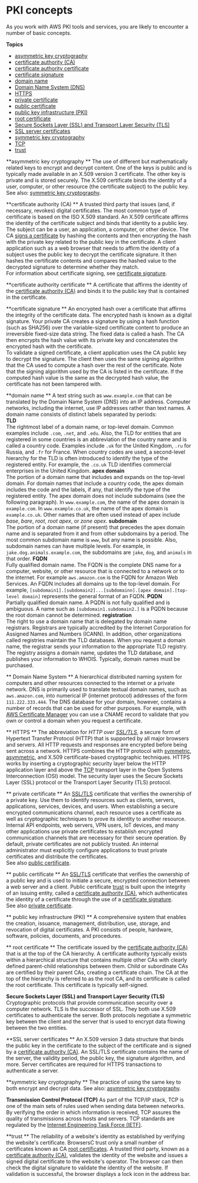 # PKI concepts<a name="pki-concepts"></a>

As you work with AWS PKI tools and services, you are likely to encounter a number of basic concepts\.

**Topics**
+  [asymmetric key cryptography](#concept-asymmetric) 
+  [certificate authority \(CA\) ](#concept-ca) 
+  [certificate authority certificate](#concept-ca-cert) 
+  [certificate signature](#concept-signing) 
+  [domain name](#concept-dn) 
+  [Domain Name System \(DNS\)](#concept-dns) 
+  [HTTPS](#concept-https) 
+  [private certificate](#concept-priv-cert) 
+  [public certificate](#concept-pub-cert) 
+  [public key infrastructure \(PKI\)](#concept-pki) 
+  [root certificate](#concept-root) 
+  [Secure Sockets Layer \(SSL\) and Transport Layer Security \(TLS\) ](#concept-ssl) 
+  [SSL server certificates](#concept-sslcert) 
+  [symmetric key cryptography](#concept-symmetric) 
+  [TCP](#concept-tcp) 
+  [trust](#concept-trust)

**asymmetric key cryptography **  <a name="concept-asymmetric"></a>
The use of different but mathematically related keys to encrypt and decrypt content\. One of the keys is public and is typically made available in an X\.509 version 3 certificate\. The other key is private and is stored securely\. The X\.509 certificate binds the identity of a user, computer, or other resource \(the certificate subject\) to the public key\. See also: [symmetric key cryptography](#concept-symmetric)\.

**certificate authority \(CA\) **  <a name="concept-ca"></a>
A trusted third party that issues \(and, if necessary, revokes\) digital certificates\. The most common type of certificate is based on the ISO X\.509 standard\. An X\.509 certificate affirms the identity of the certificate subject and binds that identity to a public key\. The subject can be a user, an application, a computer, or other device\. The CA [signs a certificate](#concept-signing) by hashing the contents and then encrypting the hash with the private key related to the public key in the certificate\. A client application such as a web browser that needs to affirm the identity of a subject uses the public key to decrypt the certificate signature\. It then hashes the certificate contents and compares the hashed value to the decrypted signature to determine whether they match\.  
For information about certificate signing, see [certificate signature](#concept-signing)\.

**certificate authority certificate **  <a name="concept-ca-cert"></a>
A certificate that affirms the identity of the [certificate authority \(CA\)](#concept-ca) and binds it to the public key that is contained in the certificate\.

**certificate signature **  <a name="concept-signing"></a>
An encrypted hash over a certificate that affirms the integrity of the certificate data\. The encrypted hash is known as a digital signature\. Your private CA creates a signature by using a hash function \(such as SHA256\) over the variable\-sized certificate content to produce an irreversible fixed\-size data string\. The fixed data is called a hash\. The CA then encrypts the hash value with its private key and concatenates the encrypted hash with the certificate\.  
To validate a signed certificate, a client application uses the CA public key to decrypt the signature\. The client then uses the same signing algorithm that the CA used to compute a hash over the rest of the certificate\. Note that the signing algorithm used by the CA is listed in the certificate\. If the computed hash value is the same as the decrypted hash value, the certificate has not been tampered with\.

**domain name **  <a name="concept-dn"></a>
A text string such as `www.example.com` that can be translated by the Domain Name System \(DNS\) into an IP address\. Computer networks, including the internet, use IP addresses rather than text names\. A domain name consists of distinct labels separated by periods:  
**TLD**  
The rightmost label of a domain name, or top\-level domain\. Common examples include `.com`, `.net`, and `.edu`\. Also, the TLD for entities that are registered in some countries is an abbreviation of the country name and is called a country code\. Examples include `.uk` for the United Kingdom, `.ru` for Russia, and `.fr` for France\. When country codes are used, a second\-level hierarchy for the TLD is often introduced to identify the type of the registered entity\. For example, the `.co.uk` TLD identifies commercial enterprises in the United Kingdom\. 
**apex domain**  
The portion of a domain name that includes and expands on the top\-level domain\. For domain names that include a country code, the apex domain includes the code and the labels, if any, that identify the type of the registered entity\. The apex domain does not include subdomains \(see the following paragraph\)\. In `www.example.com`, the name of the apex domain is `example.com`\. In `www.example.co.uk`, the name of the apex domain is `example.co.uk`\. Other names that are often used instead of apex include *base*, *bare*, *root*, *root apex*, or *zone apex*\. 
**subdomain**  
The portion of a domain name \(if present\) that precedes the apex domain name and is separated from it and from other subdomains by a period\. The most common subdomain name is `www`, but any name is possible\. Also, subdomain names can have multiple levels\. For example, in `jake.dog.animals.example.com`, the subdomains are `jake`, `dog`, and `animals` in that order\. 
**FQDN**  
Fully qualified domain name\. The FQDN is the complete DNS name for a computer, website, or other resource that is connected to a network or to the internet\. For example `aws.amazon.com` is the FQDN for Amazon Web Services\. An FQDN includes all domains up to the top\-level domain\. For example, `[subdomain1].[subdomain2]...[subdomainn].[apex domain].[top-level domain]` represents the general format of an FQDN\.
**PQDN**  
Partially qualified domain name\. A PQDN is not fully qualified and is ambiguous\. A name such as `[subdomain1.subdomain2.]` is a PQDN because the root domain cannot be determined\.
**registration**  
The right to use a domain name that is delegated by domain name registrars\. Registrars are typically accredited by the Internet Corporation for Assigned Names and Numbers \(ICANN\)\. In addition, other organizations called registries maintain the TLD databases\. When you request a domain name, the registrar sends your information to the appropriate TLD registry\. The registry assigns a domain name, updates the TLD database, and publishes your information to WHOIS\. Typically, domain names must be purchased\.

** Domain Name System **  <a name="concept-dns"></a>
A hierarchical distributed naming system for computers and other resources connected to the internet or a private network\. DNS is primarily used to translate textual domain names, such as `aws.amazon.com`, into numerical IP \(internet protocol\) addresses of the form `111.222.333.444`\. The DNS database for your domain, however, contains a number of records that can be used for other purposes\. For example, with [AWS Certificate Manager](awspki-service-acm.md) you can use a CNAME record to validate that you own or control a domain when you request a certificate\.

** HTTPS **  <a name="concept-https"></a>
The abbreviation for *HTTP over [SSL/TLS](#concept-ssl)*, a secure form of Hypertext Transfer Protocol \(HTTP\) that is supported by all major browsers and servers\. All HTTP requests and responses are encrypted before being sent across a network\. HTTPS combines the HTTP protocol with [symmetric](#concept-symmetric), [asymmetric](#concept-asymmetric), and X\.509 certificate\-based cryptographic techniques\. HTTPS works by inserting a cryptographic security layer below the HTTP application layer and above the [TCP](#concept-tcp) transport layer in the Open Systems Interconnection \(OSI\) model\. The security layer uses the Secure Sockets Layer \(SSL\) protocol or the Transport Layer Security \(TLS\) protocol\. 

** private certificate **  <a name="concept-priv-cert"></a>
An [SSL/TLS](#concept-ssl) certificate that verifies the ownership of a private key\. Use them to identify resources such as clients, servers, applications, services, devices, and users\. When establishing a secure encrypted communications channel, each resource uses a certificate as well as cryptographic techniques to prove its identity to another resource\. Internal API endpoints, web servers, VPN users, IoT devices, and many other applications use private certificates to establish encrypted communication channels that are necessary for their secure operation\. By default, private certificates are not publicly trusted\. An internal administrator must explicitly configure applications to trust private certificates and distribute the certificates\.  
See also [public certificate](#concept-pub-cert)\.

** public certificate **  <a name="concept-pub-cert"></a>
An [SSL/TLS](#concept-ssl) certificate that verifies the ownership of a public key and is used to initiate a secure, encrypted connection between a web server and a client\. Public certificate [trust](#concept-trust) is built upon the integrity of an issuing entity, called a [certificate authority \(CA\)](#concept-ca), which authenticates the identity of a certificate through the use of a [certificate signature](#concept-signing)\.  
See also [private certificate](#concept-priv-cert)\.

** public key infrastructure \(PKI\) **  <a name="concept-pki"></a>
A comprehensive system that enables the creation, issuance, management, distribution, use, storage, and revocation of digital certificates\. A PKI consists of people, hardware, software, policies, documents, and procedures\.

** root certificate **  <a name="concept-root"></a>
The certificate issued by the [certificate authority \(CA\)](#concept-ca) that is at the top of the CA hierarchy\. A certificate authority typically exists within a hierarchical structure that contains multiple other CAs with clearly defined parent\-child relationships between them\. Child or subordinate CAs are certified by their parent CAs, creating a certificate chain\. The CA at the top of the hierarchy is referred to as the root CA, and its certificate is called the root certificate\. This certificate is typically self\-signed\. 

**Secure Sockets Layer \(SSL\) and Transport Layer Security \(TLS\)**  <a name="concept-ssl"></a>
Cryptographic protocols that provide communication security over a computer network\. TLS is the successor of SSL\. They both use X\.509 certificates to authenticate the server\. Both protocols negotiate a symmetric key between the client and the server that is used to encrypt data flowing between the two entities\. 

**SSL server certificates **  <a name="concept-sslcert"></a>
An X\.509 version 3 data structure that binds the public key in the certificate to the subject of the certificate and is signed by a [certificate authority \(CA\)](#concept-ca)\. An SSL/TLS certificate contains the name of the server, the validity period, the public key, the signature algorithm, and more\. Server certificates are required for HTTPS transactions to authenticate a server\.

**symmetric key cryptography **  <a name="concept-symmetric"></a>
The practice of using the same key to both encrypt and decrypt data\. See also: [asymmetric key cryptography](#concept-asymmetric)\.

**Transmission Control Protocol \(TCP\)**  <a name="concept-tcp"></a>
As part of the TCP/IP stack, TCP is one of the main sets of rules used when sending data between networks\. By verifying the order in which information is received, TCP assures the quality of transmissions across hosts and servers\. TCP standards are regulated by the [Internet Engineering Task Force \(IETF\)](https://www.ietf.org/)\. 

**trust **  <a name="concept-trust"></a>
The reliability of a website's identity as established by verifying the website's certificate\. BrowsersC trust only a small number of certificates known as CA [root certificates](#concept-root)\. A trusted third party, known as a [certificate authority \(CA\)](#concept-ca), validates the identity of the website and issues a signed digital certificate to the website's operator\. The browser can then check the digital signature to validate the identity of the website\. If validation is successful, the browser displays a lock icon in the address bar\.